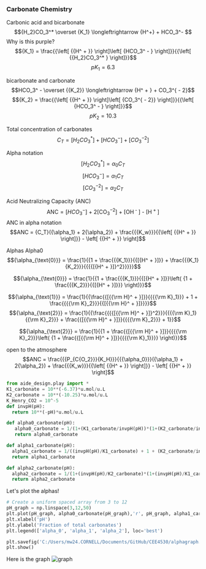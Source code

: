 

### Carbonate Chemistry
Carbonic acid and bicarbonate
$${H_2}CO_3^* \overset {K_1} \longleftrightarrow {H^+} + HCO_3^- $$
Why is this purple?
$${K_1} = \frac{{\left[ {{H^ + }} \right]\left[ {HCO_3^ - } \right]}}{{\left[ {{H_2}CO_3^* } \right]}}$$
$$p{K_1} = 6.3$$

bicarbonate and carbonate
$$HCO_3^ - \overset {{K_2}} \longleftrightarrow {H^ + } + CO_3^{ - 2}$$
$${K_2} = \frac{{\left[ {{H^ + }} \right]\left[ {CO_3^{ - 2}} \right]}}{{\left[ {HCO_3^ - } \right]}}$$
$$p{K_2} = 10.3$$

Total concentration of carbonates
$${C_T} = \left[ {{H_2}CO_3^* } \right] + \left[ {HCO_3^ - } \right] + \left[ {CO_3^{ - 2}} \right]$$

Alpha notation
$$\left[ {{H_2}CO_3^* } \right] = {\alpha_0}{C_T}$$
$$\left[ {HCO_3^ - } \right] = {\alpha_1}{C_T}$$
$$\left[ {CO_3^{ - 2}} \right] = {\alpha_2}{C_T}$$

Acid Neutralizing Capacity (ANC)
$${\text{ANC}} = [HCO_3^ - {\text{] + 2[CO}}_3^{ - 2}{\text{] + [O}}{{\text{H}}^{\text{ - }}}{\text{] - [}}{{\text{H}}^{\text{ + }}}{\text{]}}$$
ANC in alpha notation
$$ANC = {C_T}({\alpha_1} + 2{\alpha_2}) + \frac{{{K_w}}}{{\left[ {{H^ + }} \right]}} - \left[ {{H^ + }} \right]$$

Alphas
Alpha0
$${\alpha_{\text{0}}} = \frac{1}{{1 + \frac{{{K_1}}}{{[{H^ + }]}} + \frac{{{K_1}{K_2}}}{{{{[{H^ + }]}^2}}}}}$$

$${\alpha_{\text{0}}} = \frac{1}{{1 + \frac{{{K_1}}}{{[{H^ + }]}}\left( {1 + \frac{{{K_2}}}{{[{H^ + }]}}} \right)}}$$

$${\alpha_{\text{1}}}  =  \frac{1}{{\frac{{[{{\rm H}^ + }]}}{{{{\rm K}_1}}} + 1 + \frac{{{{\rm K}_2}}}{{[{{\rm H}^ + }]}}}}$$
$${\alpha_{\text{2}}}  =  \frac{1}{{\frac{{{{[{{\rm H}^ + }]}^2}}}{{{{\rm K}_1}{{\rm K}_2}}} + \frac{{[{{\rm H}^ + }]}}{{{{\rm K}_2}}} + 1}}$$

$${\alpha_{\text{2}}}  =  \frac{1}{{1 + \frac{{[{{\rm H}^ + }]}}{{{{\rm K}_2}}}\left( {1 + \frac{{[{{\rm H}^ + }]}}{{{{\rm K}_1}}}} \right)}}$$

open to the atmosphere
$$ANC = \frac{{{P_{C{O_2}}}{K_H}}}{{{\alpha_0}}}({\alpha_1} + 2{\alpha_2}) + \frac{{{K_w}}}{{\left[ {{H^ + }} \right]}} - \left[ {{H^ + }} \right]$$

```python
from aide_design.play import *
K1_carbonate = 10**(-6.37)*u.mol/u.L
K2_carbonate = 10**(-10.25)*u.mol/u.L
K_Henry_CO2 = 10^-5
def invpH(pH):
  return 10**(-pH)*u.mol/u.L

def alpha0_carbonate(pH):
   alpha0_carbonate = 1/(1+(K1_carbonate/invpH(pH))*(1+(K2_carbonate/invpH(pH))))
   return alpha0_carbonate

def alpha1_carbonate(pH):
  alpha1_carbonate = 1/((invpH(pH)/K1_carbonate) + 1 + (K2_carbonate/invpH(pH)))
  return alpha1_carbonate

def alpha2_carbonate(pH):
  alpha2_carbonate = 1/(1+(invpH(pH)/K2_carbonate)*(1+(invpH(pH)/K1_carbonate)))
  return alpha2_carbonate

```
Let's plot the alphas!
```python
# Create a uniform spaced array from 3 to 12
pH_graph = np.linspace(3,12,50)
plt.plot(pH_graph, alpha0_carbonate(pH_graph),'r', pH_graph, alpha1_carbonate(pH_graph),'b',pH_graph, alpha2_carbonate(pH_graph),'g')
plt.xlabel('pH')
plt.ylabel('Fraction of total carbonates')
plt.legend(['alpha_0', 'alpha_1', 'alpha_2'], loc='best')

plt.savefig('C:/Users/mw24.CORNELL/Documents/GitHub/CEE4530/alphagraph.png')
plt.show()
```

Here is the graph ![graph](C:/Users/mw24.CORNELL/Documents/GitHub/CEE4530/alphagraph.png)

```Python
